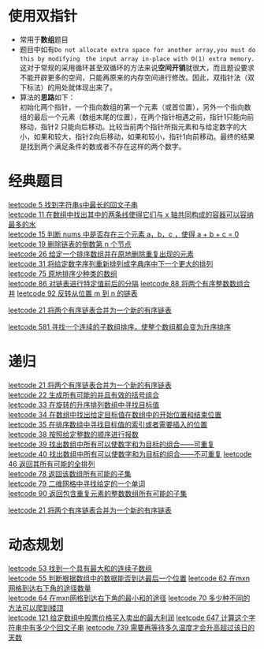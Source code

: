 # 使用双指针  
- 常用于**数组**题目
- 题目中如有`Do not allocate extra space for another array,you must do this by modifying` ` the input array in-place with O(1) extra memory.`
这对于常规的采用循环甚至双循环的方法来说**空间开销**就很大，而且题设要求不能开辟更多的空间，只能再原来的内存空间进行修改。因此，双指针法（双下标法）的用处就体现出来了。
- 算法的**思路**如下：  
初始化两个指针，一个指向数组的第一个元素（或首位置），另外一个指向数组的最后一个元素（数组末尾的位置），在两个指针相遇之前，指针1只能向前移动，指针2 只能向后移动。比较当前两个指针所指元素和与给定数字的大小，如果和较大，指针2向后移动，如果和较小，指针1向前移动。最终的结果是找到两个满足条件的数或者不存在这样的两个数字。


# 经典题目
[leetcode 5 找到字符串s中最长的回文子串](E:/English/GitHub_test/wal_destiny/leetcode/5-Longest-Palindromic-Substring.md)  
[leetcode 11 在数组中找出其中的两条线使得它们与 x 轴共同构成的容器可以容纳最多的水](E:/English/GitHub_test/wal_destiny/leetcode/11-Container-With-Most-Water.md)  
[leetcode 15 判断 nums 中是否存在三个元素 a，b，c ，使得 a + b + c = 0](E:/English/GitHub_test/wal_destiny/leetcode/15-3Sum.md)  
[leetcode 19 删除链表的倒数第 n 个节点](E:/English/GitHub_test/wal_destiny/leetcode/19-Remove-Nth-Node-From-End-of-List.md)    
[leetcode 26 给定一个排序数组并在原地删除重复出现的元素](E:/English/GitHub_test/wal_destiny/leetcode/26-Remove-Duplicates-from-Sorted-Array.md)   
[leetcode 31 将给定数字序列重新排列成字典序中下一个更大的排列](E:/English/GitHub_test/wal_destiny/leetcode/31-Next-Permutation.md)  
[leetcode 75 原地排序少种类的数组](E:/English/GitHub_test/wal_destiny/leetcode/75-sort-colors.md)  
[leetcode 86 对链表进行特定值前后的分隔](E:/English/GitHub_test/wal_destiny/leetcode/86-partition-list.md)
[leetcode 88 将两个有序整数数组合并](E:/English/GitHub_test/wal_destiny/leetcode/88-merge-sorted-array.md)
[leetcode 92 反转从位置 m 到 n 的链表](E:/English/GitHub_test/wal_destiny/leetcode/92-reverse-linked-list-ii.md)

[leetcode 21 将两个有序链表合并为一个新的有序链表](E:/English/GitHub_test/wal_destiny/leetcode/21-Merge-Two-Sorted-Lists.md)

[leetcode 581 寻找一个连续的子数组排序，使整个数组都会变为升序排序](E:/English/GitHub_test/wal_destiny/leetcode/581-Shortest-Unsorted-Continuous-Subarray.md)








# 递归
[leetcode 21 将两个有序链表合并为一个新的有序链表](E:/English/GitHub_test/wal_destiny/leetcode/21-Merge-Two-Sorted-Lists.md)   
[leetcode 22 生成所有可能的并且有效的括号组合](E:/English/GitHub_test/wal_destiny/leetcode/22-Generate-Parentheses.md)   
[leetcode 33 在旋转的升序排列数组中寻找目标值](E:/English/GitHub_test/wal_destiny/leetcode/33-Search-in-Rotated-Sorted-Array.md)   
[leetcode 34 在数组中找出给定目标值在数组中的开始位置和结束位置](E:/English/GitHub_test/wal_destiny/leetcode/34-find-first-and-last-position-of-element-in-sorted-array.md)   
[leetcode 35 在排序数组中寻找目标值的索引或者需要插入的位置](E:/English/GitHub_test/wal_destiny/leetcode/35-Search-Insert-Position.md)   
[leetcode 38 按照给定整数的顺序进行报数](E:/English/GitHub_test/wal_destiny/leetcode/38-count-and-say.md)   
[leetcode 39 找出数组中所有可以使数字和为目标的组合——可重复](E:/English/GitHub_test/wal_destiny/leetcode/39-combination-sum.md)   
[leetcode 40 找出数组中所有可以使数字和为目标的组合——不可重复](E:/English/GitHub_test/wal_destiny/leetcode/40-combination-sum-ii.md) 
[leetcode 46 返回其所有可能的全排列](E:/English/GitHub_test/wal_destiny/leetcode/46-permutations.md)   
[leetcode 78 返回该数组所有可能的子集](E:/English/GitHub_test/wal_destiny/leetcode/78-subsets.md)   
[leetcode 79 二维网格中寻找给定的一个单词](E:/English/GitHub_test/wal_destiny/leetcode/79-word-search.md)   
[leetcode 90 返回包含重复元素的整数数组所有可能的子集](E:/English/GitHub_test/wal_destiny/leetcode/90-subsets-ii.md)   

[leetcode 21 将两个有序链表合并为一个新的有序链表](E:/English/GitHub_test/wal_destiny/leetcode/21-Merge-Two-Sorted-Lists.md)   
 

# 动态规划
[leetcode 53 找到一个具有最大和的连续子数组](E:/English/GitHub_test/wal_destiny/leetcode/53-maximum-subarray.md)   
[leetcode 55 判断根据数组中的数据能否到达最后一个位置](E:/English/GitHub_test/wal_destiny/leetcode/55-jump-game.md) 
[leetcode 62 在mxn网格到达右下角的途径数量](E:/English/GitHub_test/wal_destiny/leetcode/62-unique-paths.md)   
[leetcode 64 在mxn网格到达右下角的最小和的途径](E:/English/GitHub_test/wal_destiny/leetcode/64-minimum-path-sum.md) 
[leetcode 70 多少种不同的方法可以爬到楼顶](E:/English/GitHub_test/wal_destiny/leetcode/70-climbing-stairs.md)   
[leetcode 121 给定数组中股票价格买入卖出的最大利润](E:/English/GitHub_test/wal_destiny/leetcode/121-best-time-to-buy-and-sell-stock.md) 
[leetcode 647 计算这个字符串中有多少个回文子串](E:/English/GitHub_test/wal_destiny/leetcode/647-Palindromic-Substrings.md)
[leetcode 739 需要再等待多久温度才会升高超过该日的天数](E:/English/GitHub_test/wal_destiny/leetcode/739-Daily-Temperatures.md)






